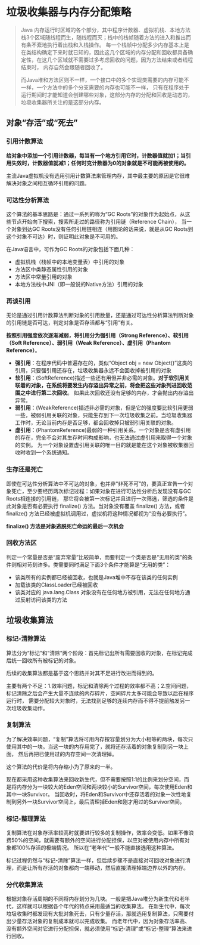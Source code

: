 # 垃圾收集器与内存分配策略

> Java 内存运行时区域的各个部分，其中程序计数器、虚拟机栈、本地方法栈3个区域随线程而生，随线程而灭；栈中的栈帧随着方法的进入和推出而有条不紊地执行着出栈和入栈操作。
> 每一个栈帧中分配多少内存基本上是在类结构确定下来时就已知的，因此这几个区域的内存分配和回收都具备确定性，在这几个区域就不需要过多考虑回收的问题，因为方法结束或者线程结束时，
> 内存自然会跟随者回收了。
> 
> 而Java堆和方法区则不一样，一个接口中的多个实现类需要的内存可能不一样，一个方法中的多个分支需要的内存也可能不一样，
> 只有在程序处于运行期间时才能知道会创建哪些对象，这部分内存的分配和回收是动态的，垃圾收集器所关注的是这部分内存。

## 对象“存活”或“死去”

### 引用计数算法

**给对象中添加一个引用计数器，每当有一个地方引用它时，计数器值就加1；当引用失效时，计数器值就减1；任何时克计数器为0的对象就是不可能再被使用的。**

主流Java虚拟机没有选用引用计数算法来管理内存，其中最主要的原因是它很难解决对象之间相互循环引用的问题。

### 可达性分析算法

这个算法的基本思路是：通过一系列的称为“GC Roots”的对象作为起始点，从这些节点开始向下搜索，搜索所走过的路径称为引用链（Reference Chain），
当一个对象到达GC Roots没有任何引用链相连（用图论的话来说，就是从GC Roots到这个对象不可达）时，则证明此对象是不可用的。

在Java语言中，可作为GC Roots的对象包括下面几种：
- 虚拟机栈（栈帧中的本地变量表）中引用的对象
- 方法区中类静态属性引用的对象
- 方法区中常量引用的对象
- 本地方法栈中JNI（即一般说的Native方法）引用的对象

### 再谈引用

无论是通过引用计数算法判断对象的引用数量，还是通过可达性分析算法判断对象的引用链是否可达，判定对象是否存活都与“引用”有关。

**按照引用强度依次逐渐减弱，将引用分为强引用（Strong Reference）、软引用（Soft Reference）、弱引用（Weak Reference）、虚引用（Phantom Reference）**。

- **强引用**：在程序代码中普遍存在的，类似“Object obj = new Object()”这类的引用，只要强引用还存在，垃圾收集器永远不会回收掉被引用的对象
- **软引用**：(SoftReference)描述一些还有用但并非必需的对象。**对于软引用关联着的对象，在系统将要发生内存溢出异常之前，将会把这些对象列进回收范围之中进行第二次回收**。
如果此次回收还没有足够的内存，才会抛出内存溢出异常。
- **弱引用**：(WeakReference)描述非必需的对象，但是它的强度要比软引用更弱一些，被弱引用关联的对象，只能生存到下一次垃圾收集之前。当垃圾收集器工作时，无论当前内存是否足够，都会回收掉只被弱引用关联的对象。
- **虚引用**：(PhantomReference)最弱的一种引用关系。一个对象是否有虚引用的存在，完全不会对其生存时间构成影响，也无法通过虚引用来取得一个对象的实例。
为一个对象设置虚引用关联的唯一目的就是能在这个对象被收集器回收时收到一个系统通知。

### 生存还是死亡

即使在可达性分析算法中不可达的对象，也并非“非死不可”的，要真正宣告一个对象死亡，至少要经历两次标记过程：如果对象在进行可达性分析后发现没有与GC Roots相连接的引用链，
那它将会被第一次标记并且进行一次筛选，筛选的条件是此对象是否有必要执行 finalize() 方法。当对象没有覆盖 finalize() 方法，或者 finalize() 方法已经被虚拟机调用过，虚拟机将这种情况都视为“没有必要执行”。

**finalize() 方法是对象逃脱死亡命运的最后一次机会**

### 回收方法区

判定一个常量是否是“废弃常量”比较简单，而要判定一个类是否是“无用的类”的条件则相对苛刻许多。类需要同时满足下面3个条件才能算是“无用的类”：
- 该类所有的实例都已经被回收，也就是Java堆中不存在该类的任何实例
- 加载该类的ClassLoader已经被回收
- 该类对应的 java.lang.Class 对象没有在任何地方被引用，无法在任何地方通过反射访问该类的方法

## 垃圾收集算法

### 标记-清除算法

算法分为“标记”和“清除”两个阶段：首先标记出所有需要回收的对象，在标记完成后统一回收所有被标记的对象。

后续的收集算法都是基于这个思路并对其不足进行改进而得到的。

主要有两个不足：1.效率问题，标记和清除两个过程的效率都不高；2.空间问题，标记清除之后会产生大量不连续的内存碎片，空间碎片太多可能会导致以后在程序运行时，
需要分配较大对象时，无法找到足够的连续内存而不得不提前触发另一次垃圾收集动作。

### 复制算法

为了解决效率问题，“复制”算法将可用内存按容量划分为大小相等的两块，每次只使用其中的一块。当这一块的内存用完了，就将还存活着的对象复制到另一块上面，
然后再把已使用过的内存空间一次清理掉。

这个算法的代价是将内存缩小为了原来的一半。

现在都采用这种收集算法来回收新生代，但不需要按照1:1的比例来划分空间，而是将内存分为一块较大的Eden空间和两块较小的Survivor空间，每次使用Eden和其中一块Survivor。
当回收时，将Eden和Survivor中还存活着的对象一次性地复制到另外一块Survivor空间上，最后清理掉Eden和刚才用过的Survivor空间。

### 标记-整理算法

复制算法在对象存活率较高时就要进行较多的复制操作，效率会变低。如果不像浪费50%的空间，就需要有额外的空间进行分配担保，以应对被使用内存中所有对象都100%存活的极端情况。
所以在“老年代”一般不能直接选用这种算法。

标记过程仍然与“标记-清除”算法一样，但后续步骤不是直接对可回收对象进行清理，而是让所有存活的对象都向一端移动，然后直接清理掉端边界以外的内存。

### 分代收集算法

根据对象存活周期的不同将内存划分为几块。一般是把Java堆分为新生代和老年代，这样就可以根据各个年代的特点采用最适当的收集算法。
在新生代中，每次垃圾收集时都发现有大批对象死去，只有少量存活，那就选用复制算法，只需要付出少量存活对象的复制成本就可以完成收集。
而老年代中，因为对象存活率高、没有额外空间对它进行分配担保，就必须使用“标记-清理”或“标记-整理”算法来进行回收。


